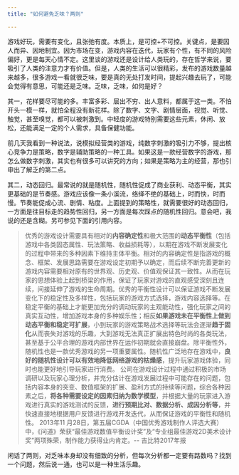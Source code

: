 ```yaml
---
title: "如何避免乏味？两则"

---
```


游戏好玩，需要有变化，且张弛有度。本质上，是可控+不可控。关键点，是要因人而异、因地制宜。因为市场在变，游戏内容在迭代，玩家有个性，有不同的风险偏好，更是每天心情不定。这里谈的游戏还是设计给人类玩的，存在哲学来说，要吸引了人类的注意力才有价值。但是，人类的生活可以很精彩，发布的游戏数量越来越多，很多游戏一看就很乏味，要是真的无处打发时间，提起兴趣去玩了，可能会觉得有意思，可能还是乏味。乏味，乏味，如何是好？

其一，花样要尽可能的多。丰富多彩、层出不穷、出人意料，都属于这一类。不怕开头一模一样，就怕全程没有新花样。除了数字、文字、剧情层面，视觉、听觉、触觉，甚至嗅觉，都可以被刺激到。中轻度的游戏特别需要这些元素，休闲、放松，还能满足一定的个人需求，具备保健功能。

前几天我看到一种说法，说模拟经营类的游戏，纯数字刺激的吸引力不够，提出核心竞争力是策略，数字是辅助策略的一种工具。如果这是一款经营数字的游戏，那怎么做数字刺激，其实也有很多可以讲究的方向；如果是策略为主的经营，那也引申出了解乏的第二点。

其二，动态回归。最常说的就是随机性，随机性促成了商业获利、动态平衡，其实更基础的是节奏感。游戏应该像一条小溪流，络绎不绝的基础上，时而快，时而慢。节奏能促成心流、剧情、粘度。上面提到的策略性，就需要很好的动态回归，一方面是往目标走的趋势性回归，另一方面是每次踩点的随机性回归。意会吧，我说的还是含糊。另可参见下面的引用内容。

>优秀的游戏设计需要具有相对的**内容确定性**和极大范围的**动态平衡性**（包括游戏中各类固态属性、玩法策略、收益损耗等），以期在游戏不断发展变化的过程中带来的多种因素下维持主体平衡。相对的内容确定性是指游戏的概念、框架、发展思路需要在游戏设定初期予以确定，而后续不断完善更新的游戏内容需要相对原有的世界观、历史观、价值观保证其一致性。从而在玩家的思想体验上起到桥梁的作用，保证了玩家对游戏的直观感受深刻且连续，间接延伸了游戏的生命周期。优秀的平衡性设计可以保证游戏不断发展变化下的稳定性及多样性，包括玩家的游戏方式选择，游戏内容选择等。在稳定平衡的基础上才能更加充分的调动玩家的主观能动性，强化玩家之间的真实互动性，增加游戏本身的多种娱乐性；相反**如果游戏未在平衡性上做到动态平衡和稳定可扩展**，小到玩家的游戏策略战术选择等玩法会逐渐**趋于固化**从而丧失对游戏的乐趣，大到游戏无法真正扩展出特色时尚的各类玩法，甚至基于公平合理的游戏内部世界在运作初期就会直接崩盘。除平衡性外，随机性也是一款优秀游戏的另一项重要属性。随机性广泛地存在游戏中，**良好的随机性设计可以有效地降低网络游戏的枯燥感**，提升玩家游戏体验，同时也能更好地引导玩家进行消费。 公司在游戏设计过程中通过积极的市场调研以及玩家心理分析，并充分估计在游戏发展过程中可能存在的问题，包括内容本身的突变、数值框架的扩展、盈利方式的持续等问题，综合各种因素之后，**将各种需要设定的因素归纳为数学模型**，并根据大量的玩家进入游戏进行真实的游戏测试的反馈，**进行预期比对、数据分析、成因分析等**，并快速直接地根据用户反馈进行游戏开发迭代，从而保证游戏的平衡性和随机性。 2013年11 月28日，第五届CGDA（中国优秀游戏制作人评选大赛）中，《问道》荣获“最佳游戏数值平衡设计奖”及“专业组最佳游戏2D美术设计奖”两项殊荣，制作能力获得业内肯定。-- 吉比特2017年报

闲话了两则，对乏味本身却没有细致的分析，但每次分析都一定要有路数吗？找到一个问题，然后说一通，也可以是一种生活乐趣。
